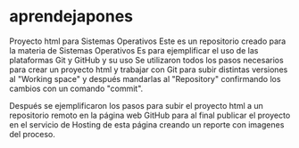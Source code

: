 # aprendejapones
Proyecto html para Sistemas Operativos 
Este es un repositorio creado para la materia de Sistemas Operativos 
Es para ejemplificar el uso de las plataformas Git y GitHub y su uso 
Se utilizaron todos los pasos necesarios para crear un proyecto html y trabajar con Git 
para subir distintas versiones al "Working space" y después mandarlas al "Repository" 
confirmando los cambios con un comando "commit".

Después se ejemplificaron los pasos para subir el proyecto html a un repositorio remoto en la página web GitHub 
para al final publicar el proyecto en el servicio de Hosting de esta página 
creando un reporte con imagenes del proceso.
